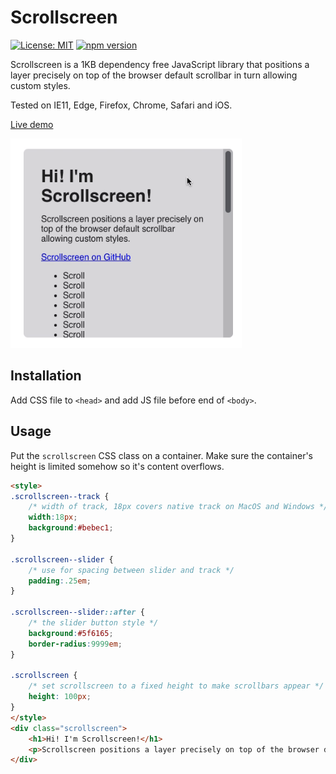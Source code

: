 # Scrollscreen

[![License: MIT](https://img.shields.io/badge/license-MIT-blue.svg)](https://github.com/rikschennink/scrollscreen/blob/gh-pages/LICENSE)
[![npm version](https://badge.fury.io/js/scrollscreen.svg)](https://badge.fury.io/js/scrollscreen)

Scrollscreen is a 1KB dependency free JavaScript library that positions a layer precisely on top of the browser default scrollbar in turn allowing custom styles.

Tested on IE11, Edge, Firefox, Chrome, Safari and iOS.

[Live demo](https://rikschennink.github.io/scrollscreen/)

<img src="https://github.com/rikschennink/scrollscreen/blob/master/demo.gif?raw=true" width="370" alt=""/>

## Installation

Add CSS file to `<head>` and add JS file before end of `<body>`.


## Usage

Put the `scrollscreen` CSS class on a container. Make sure the container's height is limited somehow so it's content overflows.

```html
<style>
.scrollscreen--track {
    /* width of track, 18px covers native track on MacOS and Windows */
    width:18px;
    background:#bebec1;
}

.scrollscreen--slider {
    /* use for spacing between slider and track */
    padding:.25em;
}

.scrollscreen--slider::after {
    /* the slider button style */
    background:#5f6165;
    border-radius:9999em;
}
    
.scrollscreen {
    /* set scrollscreen to a fixed height to make scrollbars appear */
    height: 100px;
}
</style>
<div class="scrollscreen">
    <h1>Hi! I'm Scrollscreen!</h1>
    <p>Scrollscreen positions a layer precisely on top of the browser default scrollbar allowing custom styles.</p>
</div>
```
